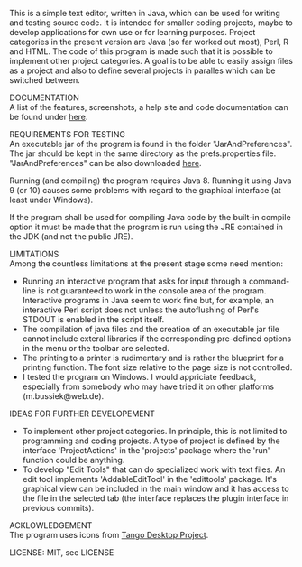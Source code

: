 This is a simple text editor, written in Java, which can be used for writing and testing source
code. It is intended for smaller coding projects, maybe to develop applications for own use or for
learning purposes. Project categories in the present version are Java (so far worked out most),
Perl, R and HTML. The code of this program is made such that it is possible to implement other
project categories. A goal is to be able to easily assign files as a project and also to define
several projects in paralles which can be switched between.
<p>
DOCUMENTATION<br>
A list of the features, screenshots, a help site and code documentation can be found under
<a href="https://eadgyth.github.io/Programming-Editor/">here</a>.
<p>
REQUIREMENTS FOR TESTING<br>
An executable jar of the program is found in the folder "JarAndPreferences". The jar should be kept
in the same directory as the prefs.properties file. "JarAndPreferences" can be also downloaded
<a href="https://github.com/Eadgyth/Programming-Editor/releases">here</a>.
<p>
Running (and compiling) the program requires Java 8. Running it using Java 9 (or 10) causes some
problems with regard to the graphical interface (at least under Windows).
<p>
If the program shall be used for compiling Java code by the built-in compile option it must be made 
that the program is run using the JRE contained in the JDK (and not the public JRE).
<p>
LIMITATIONS<br>
Among the countless limitations at the present stage some need mention:
<ul>
<li>Running an interactive program that asks for input through a command-line is not guaranteed
    to work in the console area of the program. Interactive programs in Java seem to work fine but,
    for example, an interactive Perl script does not unless the autoflushing of Perl's STDOUT is
    enabled in the script itself.</li>
<li>The compilation of java files and the creation of an executable jar file cannot include
    exteral libraries if the corresponding pre-defined options in the menu or the toolbar are
    selected.</li>
<li>The printing to a printer is rudimentary and is rather the blueprint for a printing function.
    The font size relative to the page size is not controlled.</li>
<li>I tested the program on Windows. I would appriciate feedback, especially from somebody who may
    have tried it on other platforms (m.bussiek@web.de).</li>
</ul>
<p>
IDEAS FOR FURTHER DEVELOPEMENT<br>
<ul>
<li>To implement other project categories. In principle, this is not limited to programming
    and coding projects. A type of project is defined by the interface 'ProjectActions' in the
    'projects' package where the 'run' function could be anything.</li>
<li>To develop "Edit Tools" that can do specialized work with text files. An edit tool implements
    'AddableEditTool' in the 'edittools' package. It's graphical view can be included in the main 
    window and it has access to the file in the selected tab (the interface replaces the plugin
    interface in previous commits).</li>
</ul>
<p>
ACKLOWLEDGEMENT<br>
The program uses icons from
<a href="https://github.com/Distrotech/tango-icon-theme">Tango Desktop Project</a>.
<p>
LICENSE: MIT, see LICENSE<br>
